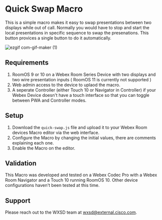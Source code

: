 # Quick Swap Macro
This is a simple macro makes it easy to swap presentations between two displays while out of call. Normally you would have to stop and start the local presentations in specific sequence to swap the presenations. This button provices a single button to do it automatically.

![ezgif com-gif-maker (1)](https://user-images.githubusercontent.com/21026209/199368245-2c97cd35-e221-4ab3-a810-1502f3d7060b.gif)

## Requirements

1. RoomOS 9 or 10 on a Webex Room Series Device with two displays and two wire presentation inputs ( RoomOS 11 is currently not supported )
2. Web admin access to the device to uplaod the macro.
4. A seperate Controller (either Touch 10 or Navigator in Controller) if your Webex Device doesn't have a touch interface so that you can toggle between PWA and Controller modes.


## Setup

1. Download the ``quick-swap.js`` file and upload it to your Webex Room devices Macro editor via the web interface.
2. Configure the Macro by changing the initial values, there are comments explaining each one.
3. Enable the Macro on the editor.


## Validation
This Macro was developed and tested on a Webex Codec Pro with a Webex Room Navigator and a Touch 10 running RoomOS 10. Other device configurations haven't been tested at this time.

## Support

Please reach out to the WXSD team at [wxsd@external.cisco.com](mailto:wxsd@external.cisco.com?subject=quick-swap-macro).
